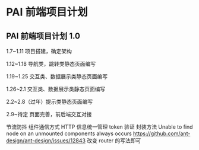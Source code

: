# PAI 前端项目计划

## PAI 前端项目计划 1.0

1.7~1.11 项目搭建，确定架构

1.12~1.18 导航类，跳转类静态页面编写

1.19~1.25  交互类、数据展示类静态页面编写

1.26~2.1 交互类、数据展示类静态页面编写

2.2~2.8（过年）提示类静态页面编写

2.9~待定 页面完善，前后端交互对接



节流防抖
组件通信方式
HTTP 信息统一管理
token 验证 封装方法
Unable to find node on an unmounted components always occurs 
https://github.com/ant-design/ant-design/issues/12843
改变 router 的写法即可
